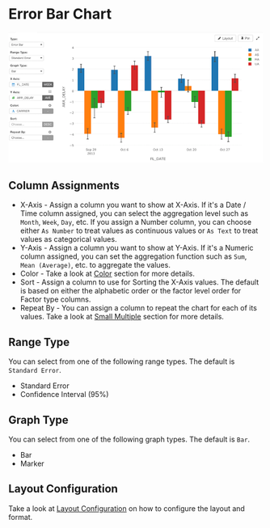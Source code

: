 # Error Bar Chart

![](images/errorbar.png)

## Column Assignments


* X-Axis - Assign a column you want to show at X-Axis. If it's a Date / Time column assigned, you can select the aggregation level such as `Month`, `Week`, `Day`, etc. If you assign a Number column, you can choose either `As Number` to treat values as continuous values or `As Text` to treat values as categorical values.  
* Y-Axis - Assign a column you want to show at Y-Axis. If it's a Numeric column assigned, you can set the aggregation function such as `Sum`, `Mean (Average)`, etc. to aggregate the values. 
* Color - Take a look at [Color](color.md) section for more details.
* Sort - Assign a column to use for Sorting the X-Axis values. The default is based on either the alphabetic order or the factor level order for Factor type columns.
* Repeat By - You can assign a column to repeat the chart for each of its values. Take a look at [Small Multiple](small-multiple.md) section for more details.

## Range Type

You can select from one of the following range types. The default is `Standard Error`.

* Standard Error 
* Confidence Interval (95%)

## Graph Type

You can select from one of the following graph types. The default is `Bar`.

* Bar
* Marker


## Layout Configuration

Take a look at [Layout Configuration](layout.md) on how to configure the layout and format. 
